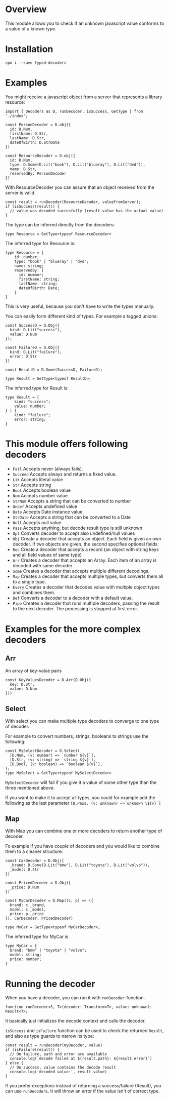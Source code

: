 # Overview

This module allows you to check if an unknown javascript value conforms to a value of a known type.

# Installation

`npm i --save typed-decoders`

# Examples

You might receive a javascript object from a server that represents a library resource:

```
import { Decoders as D, runDecoder, isSuccess, GetType } from './index';

const PersonDecoder = D.obj({
  id: D.Num,
  firstName: D.Str,
  lastName: D.Str,
  dateOfBirth: D.StrDate
})

const ResourceDecoder = D.obj({
  id: D.Num,
  type: D.Some(D.Lit("book"), D.Lit("blueray"), D.Lit("dvd")),
  name: D.Str,
  reservedBy: PersonDecoder
})
```

With ResourceDecoder you can assure that an object received from the server is valid.

```
const result = runDecoder(ResourceDecoder, valueFromServer);
if (isSuccess(result)) {
  // value was decoded succesfully (result.value has the actual value)
}
```

The type can be inferred directly from the decoders:

```
type Resource = GetType<typeof ResourceDecoder>
```

The inferred type for Resource is:

```
type Resource = {
    id: number;
    type: "book" | "blueray" | "dvd";
    name: string;
    reservedBy: {
      id: number;
      firstName: string;
      lastName: string;
      dateOfBirth: Date;
    }
}
```

This is very useful, because you don't have to write the types manually.

You can easily form different kind of types. For example a tagged unions:

```
const SuccessD = D.Obj({
  kind: D.Lit("success"),
  value: D.Num
});

const FailureD = D.Obj({
  kind: D.Lit("failure"),
  error: D.Str
})

const ResultD = D.Some(SuccessD, FailureD);

type Result = GetType<typeof ResultD>;
```

The inferred type for Result is:

```
type Result = {
    kind: "success";
    value: number;
} | {
    kind: "failure";
    error: string;
}
```

# This module offers following decoders

- `Fail` Accepts never (always fails).
- `Succeed` Accepts always and returns a fixed value.
- `Lit` Accepts literal value
- `Str` Accepts string
- `Bool` Accepts boolean value
- `Num` Accepts number value
- `StrNum` Accepts a string that can be converted to number
- `Undef` Accepts undefined value
- `Date` Accepts Date instance value
- `StrDate` Accepts a string that can be converted to a Date
- `Null` Accepts null value
- `Pass` Accepts anything, but decode result type is still unknown
- `Opt` Converts decoder to accept also undefined/null values
- `Obj` Create a decoder that accepts an object. Each field is given an own decoder. If two objects are given,
  the second specifies optional fields.
- `Rec` Create a decoder that accepts a record (an object with string keys and all field values of same type)
- `Arr` Creates a decoder that accepts an Array. Each item of an array is decoded with same decoder
- `Some` Creates a decoder that accepts multiple different decodings.
- `Map` Creates a decoder that accepts multiple types, but converts them all to a single type.
- `Every` Creates a decoder that decodes value with multiple object types and combines them.
- `Def` Converts a decoder to a decoder with a default value.
- `Pipe` Creates a decoder that runs multiple decoders, passing the result to the next decoder. The processing is
  stopped at first error.

# Examples for the more complex decoders

## Arr

An array of key-value pairs

```
const KeyValuesDecoder = D.Arr(D.Obj({
  key: D.Str,
  value: D.Num
}))
```

## Select

With select you can make multiple type decoders to converge to one type of decoder.

For example to convert numbers, strings, booleans to strings use the following:

```
const MySelectDecoder = D.Select(
  [D.Num, (v: number) => `number ${v}`],
  [D.Str, (v: string) => `string ${v}`],
  [D.Bool, (v: boolean) => `boolean ${v}`],
);
type MySelect = GetType<typeof MySelectDecoder>
```

`MySelectDecoder` will fail if you give it a value of some other type than the three mentioned above.

If you want to make it to accept all types, you could for example add the following as the last parameter `` [D.Pass, (v: unknown) =>`unknown \${v}`] ``

## Map

With Map you can combine one or more decoders to return another type of decoder.

Fo example if you have couple of decoders and you would like to combine them to a cleaner structure:

```
const CarDecoder = D.Obj({
  _brand: D.Some(D.Lit("bmw"), D.Lit("toyota"), D.Lit("volvo")),
  _model: D.Str
})

const PricedDecoder = D.Obj({
  _price: D.Num
})

const MyCarDecoder = D.Map((c, p) => ({
  brand: c._brand,
  model: c._model,
  price: p._price
}), CarDecoder, PricedDecoder)

type MyCar = GetType<typeof MyCarDecoder>;
```

The inferred type for MyCar is

```
type MyCar = {
  brand: "bmw" | "toyota" | "volvo";
  model: string;
  price: number;
}
```

# Running the decoder

When you have a decoder, you can run it with `runDecoder`-function.

```
function runDecoder<S, T>(decoder: Transform<T>, value: unknown): Result<T>;
```

It basically just initializes the decode context and calls the decoder.

`isSuccess` and `isFailure` function can be used to check the returned `Result`, and also as
type guards to narrow its type:

```
const result = runDecoder(myDecoder, value)
if (isFailure(result)) {
  // On failure, path and error are available
  console.log(`decode failed at ${result.path}: ${result.error}`)
} else {
  // On success, value contains the decode result
  console.log('decoded value:', result.value)
}
```

If you prefer exceptions instead of returning a success/failure (Result), you can use `runDecoderE`.
It will throw an error if the value isn't of correct type.

